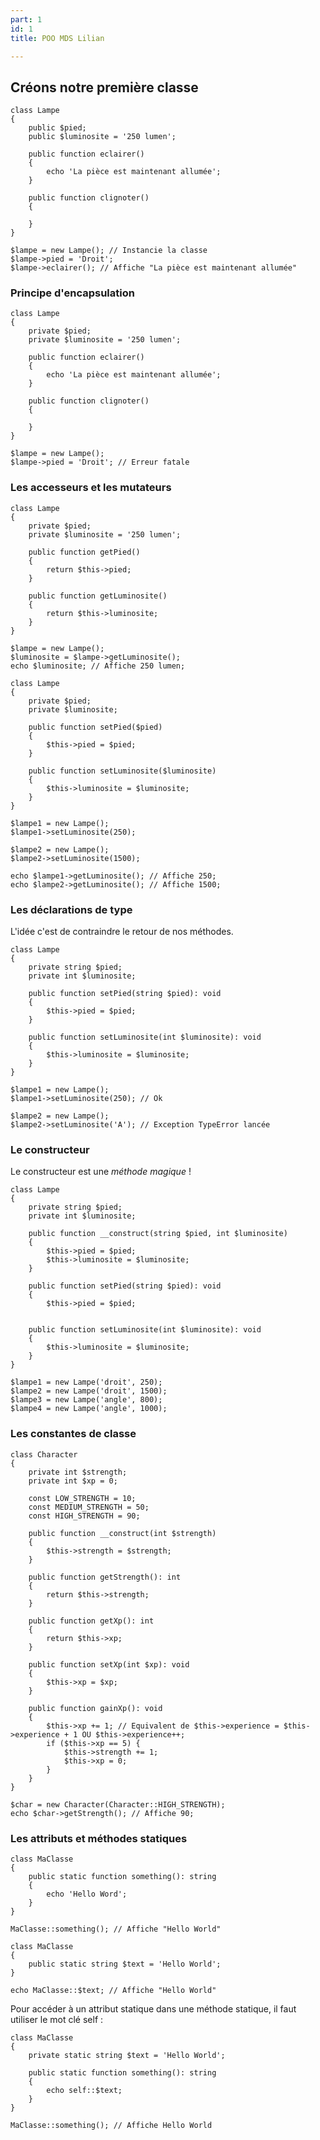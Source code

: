 ```yaml
---
part: 1
id: 1
title: POO MDS Lilian

---
```

## Créons notre première classe

    class Lampe
    {
        public $pied;
        public $luminosite = '250 lumen';
        
        public function eclairer()
        {
        	echo 'La pièce est maintenant allumée';
        }
        
        public function clignoter()
        {
        
        }
    }
     
    $lampe = new Lampe(); // Instancie la classe
    $lampe->pied = 'Droit';
    $lampe->eclairer(); // Affiche "La pièce est maintenant allumée"

### Principe d'encapsulation

    class Lampe
    {
        private $pied;
        private $luminosite = '250 lumen';
        
        public function eclairer()
        {
        	echo 'La pièce est maintenant allumée';
        }
        
        public function clignoter()
        {
        
        }
    }
     
    $lampe = new Lampe();
    $lampe->pied = 'Droit'; // Erreur fatale

### **Les accesseurs et les mutateurs**

    class Lampe
    {
        private $pied;
        private $luminosite = '250 lumen';
        
        public function getPied()
        {
        	return $this->pied;
        }
        
        public function getLuminosite()
        {
        	return $this->luminosite;
        }
    }
     
    $lampe = new Lampe();
    $luminosite = $lampe->getLuminosite();
    echo $luminosite; // Affiche 250 lumen;
    
    class Lampe
    {
        private $pied;
        private $luminosite;
        
        public function setPied($pied)
        {
        	$this->pied = $pied;
        }
        
        public function setLuminosite($luminosite)
        {
        	$this->luminosite = $luminosite;
        }
    }
     
    $lampe1 = new Lampe();
    $lampe1->setLuminosite(250);
     
    $lampe2 = new Lampe();
    $lampe2->setLuminosite(1500);
     
    echo $lampe1->getLuminosite(); // Affiche 250;
    echo $lampe2->getLuminosite(); // Affiche 1500;

### Les déclarations de type

L'idée c'est de contraindre le retour de nos méthodes.

    class Lampe
    {
        private string $pied;
        private int $luminosite;
        
        public function setPied(string $pied): void
        {
        	$this->pied = $pied;
        }
        
        public function setLuminosite(int $luminosite): void
        {
        	$this->luminosite = $luminosite;
        }
    }
     
    $lampe1 = new Lampe();
    $lampe1->setLuminosite(250); // Ok
     
    $lampe2 = new Lampe();
    $lampe2->setLuminosite('A'); // Exception TypeError lancée

### Le constructeur

Le constructeur est une _méthode magique_ !

    class Lampe
    {
        private string $pied;
        private int $luminosite;
        
        public function __construct(string $pied, int $luminosite)
        {
        	$this->pied = $pied;
            $this->luminosite = $luminosite;
        }
        
        public function setPied(string $pied): void
        {
        	$this->pied = $pied;
        
        
        public function setLuminosite(int $luminosite): void
        {
        	$this->luminosite = $luminosite;
        }
    }
     
    $lampe1 = new Lampe('droit', 250);
    $lampe2 = new Lampe('droit', 1500);
    $lampe3 = new Lampe('angle', 800);
    $lampe4 = new Lampe('angle', 1000);

### Les constantes de classe

    class Character
    {
        private int $strength;
        private int $xp = 0;
        
        const LOW_STRENGTH = 10;
        const MEDIUM_STRENGTH = 50;
        const HIGH_STRENGTH = 90;
     
        public function __construct(int $strength)
        {
            $this->strength = $strength;
        }
     
        public function getStrength(): int
        {
            return $this->strength;
        }
     
        public function getXp(): int
        {
            return $this->xp;
        }
     
        public function setXp(int $xp): void
        {
            $this->xp = $xp;
        }
     
        public function gainXp(): void
        {
            $this->xp += 1; // Equivalent de $this->experience = $this->experience + 1 OU $this->experience++;
            if ($this->xp == 5) {
                $this->strength += 1;
                $this->xp = 0;
            }
        }
    }
     
    $char = new Character(Character::HIGH_STRENGTH);
    echo $char->getStrength(); // Affiche 90;

### Les attributs et méthodes statiques

    class MaClasse
    {
        public static function something(): string
        {
            echo 'Hello Word';
        }
    }
     
    MaClasse::something(); // Affiche "Hello World"

    class MaClasse
    {
        public static string $text = 'Hello World';
    }
     
    echo MaClasse::$text; // Affiche "Hello World"

Pour accéder à un attribut statique dans une méthode statique, il faut utiliser le mot clé self :

    class MaClasse
    {
        private static string $text = 'Hello World';
     
        public static function something(): string
        {
            echo self::$text;
        }
    }
     
    MaClasse::something(); // Affiche Hello World